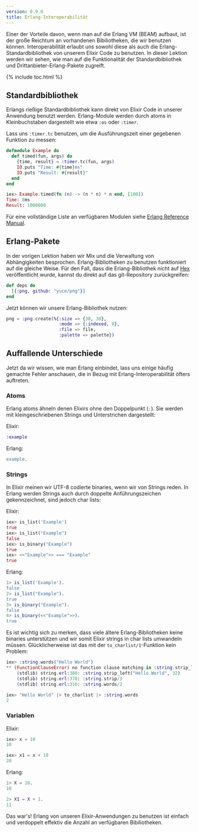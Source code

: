 ```yaml
---
version: 0.9.0
title: Erlang-Interoperabilität
---
```


Einer der Vorteile davon, wenn man auf die Erlang VM (BEAM) aufbaut, ist der große Reichtum an vorhandenen Bibiliotheken, die wir benutzen können. Interoperabilität erlaubt uns sowohl diese als auch die Erlang-Standardbibliothek von unserem Elixir Code zu benutzen. In dieser Lektion werden wir sehen, wie man auf die Funktionalität der Standardbibliothek und Drittanbieter-Erlang-Pakete zugreift.

{% include toc.html %}

## Standardbibliothek

Erlangs rießige Standardbibliothek kann direkt von Elixir Code in unserer Anwendung benutzt werden. Erlang-Module werden durch atoms in Kleinbuchstaben dargestellt wie etwa `:os` oder `:timer`.

Lass uns `:timer.tc` benutzen, um die Ausführungszeit einer gegebenen Funktion zu messen:

```elixir
defmodule Example do
  def timed(fun, args) do
    {time, result} = :timer.tc(fun, args)
    IO.puts "Time: #{time}ms"
    IO.puts "Result: #{result}"
  end
end

iex> Example.timed(fn (n) -> (n * n) * n end, [100])
Time: 8ms
Result: 1000000
```

Für eine vollständige Liste an verfügbaren Modulen siehe [Erlang Reference Manual](http://erlang.org/doc/apps/stdlib/).

## Erlang-Pakete

In der vorigen Lektion haben wir Mix und die Verwaltung von Abhängigkeiten besprochen. Erlang-Bibliotheken zu benutzen funktioniert auf die gleiche Weise. Für den Fall, dass die Erlang-Bibliothek nicht auf [Hex](https://hex.pm) veröffentlicht wurde, kannst du direkt auf das git-Repository zurückgreifen:

```elixir
def deps do
  [{:png, github: "yuce/png"}]
end
```

Jetzt können wir unsere Erlang-Bibliothek nutzen:

```elixir
png = :png.create(%{:size => {30, 30},
                    :mode => {:indexed, 8},
                    :file => file,
                    :palette => palette})
```

## Auffallende Unterschiede

Jetzt da wir wissen, wie man Erlang einbindet, lass uns einige häufig gemachte Fehler anschauen, die in Bezug mit Erlang-Interoperabilität öfters auftreten.

### Atoms

Erlang atoms ähneln denen Elixirs ohne den Doppelpunkt (`:`). Sie werden mit kleingeschriebenen Strings und Unterstrichen dargestellt:

Elixir:

```elixir
:example
```

Erlang:

```erlang
example.
```

### Strings

In Elixir meinen wir UTF-8 codierte binaries, wenn wir von Strings reden. In Erlang werden Strings auch durch doppelte Anführungszeichen gekennzeichnet, sind jedoch char lists:

Elixir:

```elixir
iex> is_list('Example')
true
iex> is_list("Example")
false
iex> is_binary("Example")
true
iex> <<"Example">> === "Example"
true
```

Erlang:

```erlang
1> is_list('Example').
false
2> is_list("Example").
true
3> is_binary("Example").
false
4> is_binary(<<"Example">>).
true
```

Es ist wichtig sich zu merken, dass viele ältere Erlang-Bibliotheken keine binaries unterstützen und wir somit Elixir strings in char lists umwandeln müssen. Glücklicherweise ist das mit der `to_charlist/1`-Funktion kein Problem:

```elixir
iex> :string.words("Hello World")
** (FunctionClauseError) no function clause matching in :string.strip_left/2
    (stdlib) string.erl:380: :string.strip_left("Hello World", 32)
    (stdlib) string.erl:378: :string.strip/3
    (stdlib) string.erl:316: :string.words/2

iex> "Hello World" |> to_charlist |> :string.words
2
```

### Variablen

Elixir:

```elixir
iex> x = 10
10

iex> x1 = x + 10
20
```

Erlang:

```erlang
1> X = 10.
10

2> X1 = X + 1.
11
```

Das war's! Erlang von unseren Elixir-Anwendungen zu benutzen ist einfach und verdoppelt effektiv die Anzahl an verfügbaren Bibiliotheken.
